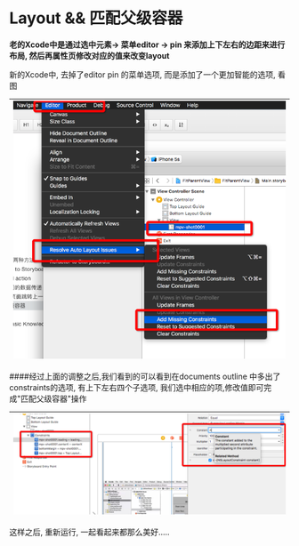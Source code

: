 # Layout && 匹配父级容器


**老的Xcode中是通过选中元素-> 菜单editor -> pin 来添加上下左右的边距来进行布局, 然后再属性页修改对应的值来改变layout**

新的Xcode中, 去掉了editor pin 的菜单选项, 而是添加了一个更加智能的选项, 看图

|  ![](QQ20160514-0.png)|
|:--:|


####经过上面的调整之后,我们看到的可以看到在documents outline 中多出了constraints的选项, 有上下左右四个子选项, 我们选中相应的项,修改值即可完成"匹配父级容器"操作


| ![](QQ20160514-1.png)|
|:--:|


这样之后, 重新运行, 一起看起来都那么美好.....